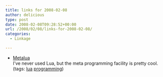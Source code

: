 ```yaml
---
title: links for 2008-02-08
author: delicious
type: post
date: 2008-02-08T09:28:52+00:00
url: /2008/02/08/links-for-2008-02-08/
categories:
  - Linkage

---
```

  * <div>
      <a href="http://metalua.luaforge.net/">Metalua</a>
    </div>
    
    <div>
      I&#8217;ve never used Lua, but the meta programming facility is pretty cool.
    </div>
    
    <div>
      (tags: <a href="http://del.icio.us/tazzzzz/lua">lua</a> <a href="http://del.icio.us/tazzzzz/programming">programming</a>)
    </div>